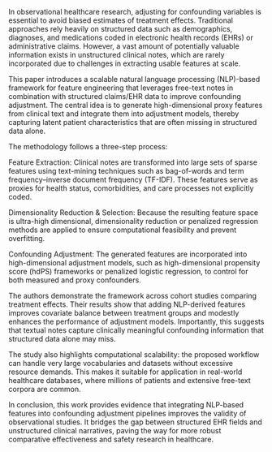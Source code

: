 In observational healthcare research, adjusting for confounding variables is essential to avoid biased estimates of treatment effects. Traditional approaches rely heavily on structured data such as demographics, diagnoses, and medications coded in electronic health records (EHRs) or administrative claims. However, a vast amount of potentially valuable information exists in unstructured clinical notes, which are rarely incorporated due to challenges in extracting usable features at scale.

This paper introduces a scalable natural language processing (NLP)-based framework for feature engineering that leverages free-text notes in combination with structured claims/EHR data to improve confounding adjustment. The central idea is to generate high-dimensional proxy features from clinical text and integrate them into adjustment models, thereby capturing latent patient characteristics that are often missing in structured data alone.

The methodology follows a three-step process:

Feature Extraction: Clinical notes are transformed into large sets of sparse features using text-mining techniques such as bag-of-words and term frequency–inverse document frequency (TF-IDF). These features serve as proxies for health status, comorbidities, and care processes not explicitly coded.

Dimensionality Reduction & Selection: Because the resulting feature space is ultra-high dimensional, dimensionality reduction or penalized regression methods are applied to ensure computational feasibility and prevent overfitting.

Confounding Adjustment: The generated features are incorporated into high-dimensional adjustment models, such as high-dimensional propensity score (hdPS) frameworks or penalized logistic regression, to control for both measured and proxy confounders.

The authors demonstrate the framework across cohort studies comparing treatment effects. Their results show that adding NLP-derived features improves covariate balance between treatment groups and modestly enhances the performance of adjustment models. Importantly, this suggests that textual notes capture clinically meaningful confounding information that structured data alone may miss.

The study also highlights computational scalability: the proposed workflow can handle very large vocabularies and datasets without excessive resource demands. This makes it suitable for application in real-world healthcare databases, where millions of patients and extensive free-text corpora are common.

In conclusion, this work provides evidence that integrating NLP-based features into confounding adjustment pipelines improves the validity of observational studies. It bridges the gap between structured EHR fields and unstructured clinical narratives, paving the way for more robust comparative effectiveness and safety research in healthcare.
